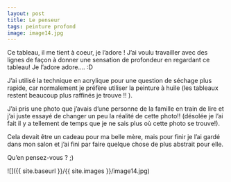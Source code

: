 ```yaml
---
layout: post
title: Le penseur
tags: peinture profond
image: image14.jpg
---
```

Ce tableau, il me tient à coeur, je l’adore ! J’ai voulu travailler avec des lignes de façon à donner une sensation de profondeur en regardant ce tableau! Je l’adore adore…. :D

J’ai utilisé la technique en acrylique pour une question de séchage plus rapide, car normalement je préfère utiliser la peinture à huile (les tableaux restent beaucoup plus raffinés je trouve !! ).

J’ai pris une photo que j’avais d’une personne de la famille en train de lire et j’ai juste essayé de changer un peu la réalité de cette photo!! (désolée je l’ai fait il y a tellement de temps que je ne sais plus où cette photo se trouve!).

Cela devait être un cadeau pour ma belle mère, mais pour finir je l’ai gardé dans mon salon et j’ai fini par faire quelque chose de plus abstrait pour elle.

Qu’en pensez-vous ? ;)

![]({{ site.baseurl }}/{{ site.images }}/image14.jpg)